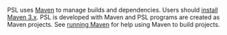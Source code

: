 PSL uses [Maven](http://maven.apache.org) to manage builds and dependencies. Users should [install Maven 3.x](http://maven.apache.org/download.html). PSL is developed with Maven and PSL programs are created as Maven projects. See [running Maven](http://maven.apache.org/run-maven/index.html) for help using Maven to build projects.

